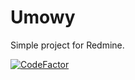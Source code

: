 # Umowy
Simple project for Redmine.

[![CodeFactor](https://www.codefactor.io/repository/github/mazixm/umowy/badge)](https://www.codefactor.io/repository/github/mazixm/umowy)
